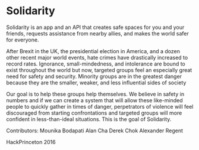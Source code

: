 # Solidarity
Solidarity is an app and an API that creates safe spaces for you and your friends, requests assistance from nearby allies, and makes the world safer for everyone.

After Brexit in the UK, the presidential election in America, and a dozen other recent major world events, hate crimes have drastically increased to record rates. Ignorance, small-mindedness, and intolerance are bound to exist throughout the world but now, targeted groups feel an especially great need for safety and security. Minority groups are in the greatest danger because they are the smaller, weaker, and less influential sides of society

Our goal is to help these groups help themselves. We believe in safety in numbers and if we can create a system that will allow these like-minded people to quickly gather in times of danger, perpetrators of violence will feel discouraged from starting confrontations and targeted groups will more confident in less-than-ideal situations. This is the goal of Solidarity.

Contributors:
Mounika Bodapati
Alan Cha
Derek Chok
Alexander Regent

HackPrinceton 2016
